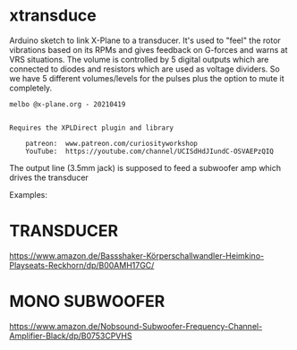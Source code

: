 # xtransduce

Arduino sketch to link X-Plane to a transducer. It's used to "feel" the rotor vibrations
based on its RPMs and gives feedback on G-forces and warns at VRS situations.
The volume is controlled by 5 digital outputs which are connected to diodes and resistors
which are used as voltage dividers. So we have 5 different volumes/levels for the pulses plus the
option to mute it completely.

	melbo @x-plane.org - 20210419

```

Requires the XPLDirect plugin and library

	patreon:  www.patreon.com/curiosityworkshop
	YouTube:  https://youtube.com/channel/UCISdHdJIundC-OSVAEPzQIQ

```

The output line (3.5mm jack) is supposed to feed a subwoofer amp which drives the transducer


Examples:

# TRANSDUCER
https://www.amazon.de/Bassshaker-Körperschallwandler-Heimkino-Playseats-Reckhorn/dp/B00AMH17GC/

# MONO SUBWOOFER
https://www.amazon.de/Nobsound-Subwoofer-Frequency-Channel-Amplifier-Black/dp/B0753CPVHS

